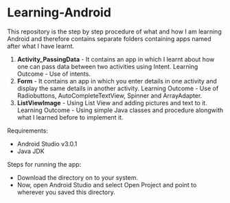 # Learning-Android

This repository is the step by step procedure of what and how I am learning Android and therefore contains separate folders
containing apps named after what I have learnt.

1) <b>Activity_PassingData</b> - It contains an app in which I learnt about how one can pass data between two activities using Intent.
Learning Outcome - Use of intents.
2) <b>Form</b> - It contains an app in which you enter details in one activity and display the same details in another activity.
Learning Outcome - Use of Radiobuttons, AutoCompleteTextView, Spinner and ArrayAdapter.
3) <b>ListViewImage</b> - Using List View and adding pictures and text to it.
Learning Outcome - Using simple Java classes and procedure alongwith what I learned before to implement it.


Requirements:
- Android Studio v3.0.1
- Java JDK

Steps for running the app:
- Download the directory on to your system.
- Now, open Android Studio and select Open Project and point to wherever you saved this directory.
